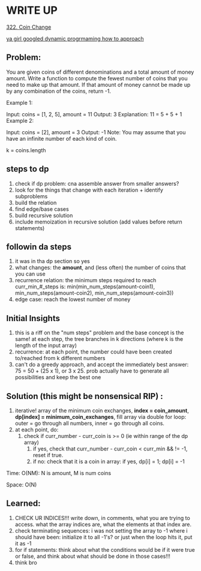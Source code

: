 #  WRITE UP
[322. Coin Change](https://leetcode.com/problems/coin-change/)<br/>

[ya girl googled dynamic progrmaming how to approach](https://www.freecodecamp.org/news/follow-these-steps-to-solve-any-dynamic-programming-interview-problem-cc98e508cd0e/)<br/>

## Problem: 
You are given coins of different denominations and a total amount of money amount. Write a function to compute the fewest number of coins that you need to make up that amount. If that amount of money cannot be made up by any combination of the coins, return -1.

Example 1:

Input: coins = [1, 2, 5], amount = 11
Output: 3 
Explanation: 11 = 5 + 5 + 1
Example 2:

Input: coins = [2], amount = 3
Output: -1
Note:
You may assume that you have an infinite number of each kind of coin.


k = coins.length

## steps to dp
1. check if dp problem: cna assemble answer from smaller answers?
2. look for the things that change with each iteration + identify subproblems
3. build the relation
4. find edge/base cases
5. build recursive solution
6. include memoization in recursive solution (add values before return statements)

## followin da steps
1. it was in tha dp section so yes
2. what changes: the __amount__, and (less often) the number of coins that you can use
3. recurrence relation: the minimum steps required to reach curr_min_#_steps is: min(min_num_steps(amount-coin1), min_num_steps(amount-coin2), min_num_steps(amount-coin3))
4. edge case: reach the lowest number of money

## Initial Insights
1. this is a riff on the "num steps" problem and the base concept is the same! at each step, the tree branches in k directions (where k is the length of the input array)
2. recurrence: at each point, the number could have been created to/reached from k different numbers
3. can't do a greedy approach, and accept the immediately best answer: 75 = 50 + (25 x 1), or 3 x 25. prob actually have to generate all possibilities and keep the best one

## Solution (this might be nonsensical RIP) :
1. iterative! array of the minimum coin exchanges, __index = coin_amount__, __dp[index] = minimum_coin_exchanges__, fill array via double for loop: outer = go through all numbers, inner = go through all coins.
2. at each point, do:
    1. check if curr_number - curr_coin is >= 0 (ie within range of the dp array)
        1. if yes, check that curr_number - curr_coin < curr_min && != -1, reset if true.
        2. if no: check that it is a coin in array: if yes, dp[i] = 1; dp[i] = -1

Time: O(NM): N is amount, M is num coins

Space: O(N)

## Learned:
1. CHECK UR INDICES!!! write down, in comments, what you are trying to access. what the array indices are, what the elements at that index are. 
2. check terminating sequences: i was not setting the array to -1 where i should have been: initialize it to all -1's? or just when the loop hits it, put it as -1 
3. for if statements: think about what the conditions would be if it were true or false, and think about what should be done in those cases!!!
4. think bro